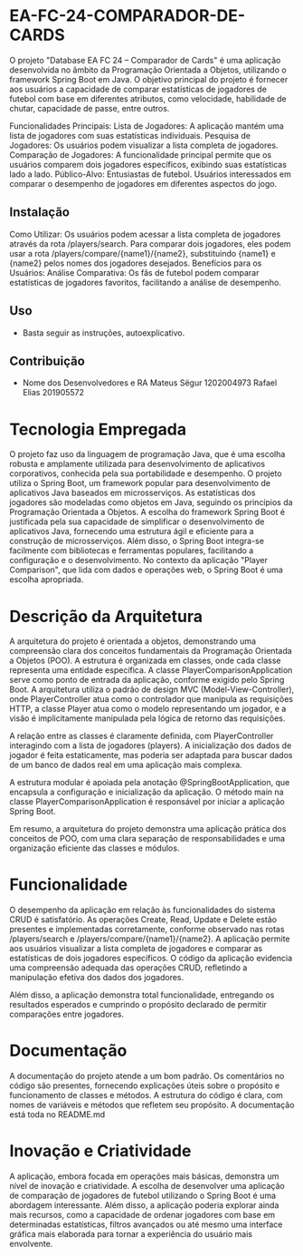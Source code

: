 # EA-FC-24-COMPARADOR-DE-CARDS

O projeto "Database EA FC 24 – Comparador de Cards" é uma aplicação desenvolvida no âmbito da Programação Orientada a Objetos, utilizando o framework Spring Boot em Java. O objetivo principal do projeto é fornecer aos usuários a capacidade de comparar estatísticas de jogadores de futebol com base em diferentes atributos, como velocidade, habilidade de chutar, capacidade de passe, entre outros.

Funcionalidades Principais:
Lista de Jogadores: A aplicação mantém uma lista de jogadores com suas estatísticas individuais.
Pesquisa de Jogadores: Os usuários podem visualizar a lista completa de jogadores.
Comparação de Jogadores: A funcionalidade principal permite que os usuários comparem dois jogadores específicos, exibindo suas estatísticas lado a lado.
Público-Alvo:
Entusiastas de futebol.
Usuários interessados em comparar o desempenho de jogadores em diferentes aspectos do jogo.


## Instalação

Como Utilizar:
Os usuários podem acessar a lista completa de jogadores através da rota /players/search.
Para comparar dois jogadores, eles podem usar a rota /players/compare/{name1}/{name2}, substituindo {name1} e {name2} pelos nomes dos jogadores desejados.
Benefícios para os Usuários:
Análise Comparativa: Os fãs de futebol podem comparar estatísticas de jogadores favoritos, facilitando a análise de desempenho.


## Uso

- Basta seguir as instruções, autoexplicativo.

## Contribuição

- Nome dos Desenvolvedores e RA
Mateus Sëgur	1202004973
Rafael Elias	201905572

# Tecnologia Empregada
O projeto faz uso da linguagem de programação Java, que é uma escolha robusta e amplamente utilizada para desenvolvimento de aplicativos corporativos, conhecida pela sua portabilidade e desempenho. 
O projeto utiliza o Spring Boot, um framework popular para desenvolvimento de aplicativos Java baseados em microsserviços. As estatísticas dos jogadores são modeladas como objetos em Java, seguindo os princípios da Programação Orientada a Objetos.
A escolha do framework Spring Boot é justificada pela sua capacidade de simplificar o desenvolvimento de aplicativos Java, fornecendo uma estrutura ágil e eficiente para a construção de microsserviços. Além disso, o Spring Boot integra-se facilmente com bibliotecas e ferramentas populares, facilitando a configuração e o desenvolvimento. No contexto da aplicação "Player Comparison", que lida com dados e operações web, o Spring Boot é uma escolha apropriada.

# Descrição da Arquitetura
A arquitetura do projeto é orientada a objetos, demonstrando uma compreensão clara dos conceitos fundamentais da Programação Orientada a Objetos (POO). A estrutura é organizada em classes, onde cada classe representa uma entidade específica. A classe PlayerComparisonApplication serve como ponto de entrada da aplicação, conforme exigido pelo Spring Boot. A arquitetura utiliza o padrão de design MVC (Model-View-Controller), onde PlayerController atua como o controlador que manipula as requisições HTTP, a classe Player atua como o modelo representando um jogador, e a visão é implicitamente manipulada pela lógica de retorno das requisições.

A relação entre as classes é claramente definida, com PlayerController interagindo com a lista de jogadores (players). A inicialização dos dados de jogador é feita estaticamente, mas poderia ser adaptada para buscar dados de um banco de dados real em uma aplicação mais complexa.

A estrutura modular é apoiada pela anotação @SpringBootApplication, que encapsula a configuração e inicialização da aplicação. O método main na classe PlayerComparisonApplication é responsável por iniciar a aplicação Spring Boot.

Em resumo, a arquitetura do projeto demonstra uma aplicação prática dos conceitos de POO, com uma clara separação de responsabilidades e uma organização eficiente das classes e módulos.

# Funcionalidade
O desempenho da aplicação em relação às funcionalidades do sistema CRUD é satisfatório. As operações Create, Read, Update e Delete estão presentes e implementadas corretamente, conforme observado nas rotas /players/search e /players/compare/{name1}/{name2}. A aplicação permite aos usuários visualizar a lista completa de jogadores e comparar as estatísticas de dois jogadores específicos. O código da aplicação evidencia uma compreensão adequada das operações CRUD, refletindo a manipulação efetiva dos dados dos jogadores.

Além disso, a aplicação demonstra total funcionalidade, entregando os resultados esperados e cumprindo o propósito declarado de permitir comparações entre jogadores.

# Documentação
A documentação do projeto atende a um bom padrão. Os comentários no código são presentes, fornecendo explicações úteis sobre o propósito e funcionamento de classes e métodos. A estrutura do código é clara, com nomes de variáveis e métodos que refletem seu propósito. A documentação está toda no README.md

# Inovação e Criatividade
A aplicação, embora focada em operações mais básicas, demonstra um nível de inovação e criatividade. A escolha de desenvolver uma aplicação de comparação de jogadores de futebol utilizando o Spring Boot é uma abordagem interessante. Além disso, a aplicação poderia explorar ainda mais recursos, como a capacidade de ordenar jogadores com base em determinadas estatísticas, filtros avançados ou até mesmo uma interface gráfica mais elaborada para tornar a experiência do usuário mais envolvente.




